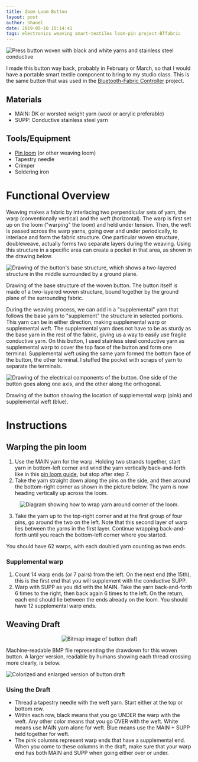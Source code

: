 ```yaml
---
title: Zoom Loom Button
layout: post
author: Shanel
date: 2019-05-10 15:14:41
tags: electronics weaving smart-textiles loom-pin project-BTfabric
---
```


![Press button woven with black and white yarns and stainless steel conductive](/assets/img/zoomButton.jpg)

I made this button way back, probably in February or March, so that I would have a portable smart textile component to bring to my studio class. This is the same button that was used in the [Bluetooth-Fabric Controller][1] project.

## Materials
* MAIN: DK or worsted weight yarn (wool or acrylic preferable)
* SUPP: Conductive stainless steel yarn

## Tools/Equipment
* [Pin loom](https://woolery.com/schacht-zoom-loom.html) (or other weaving loom) 
* Tapestry needle
* Crimper
* Soldering iron

# Functional Overview

Weaving makes a fabric by interlacing two perpendicular sets of yarn, the warp (conventionally vertical) and the weft (horizontal). The warp is first set up on the loom ("warping" the loom) and held under tension. Then, the weft is passed across the warp yarns, going over and under periodically, to interlace and form the fabric structure. One particular woven structure, doubleweave, actually forms two separate layers during the weaving. Using this structure in a specific area can create a pocket in that area, as shown in the drawing below.

![Drawing of the button's base structure, which shows a two-layered structure in the middle surrounded by a ground plane.](/projects/BTfabric/documentation/button_structure.png)

Drawing of the base structure of the woven button. The button itself is made of a two-layered woven structure, bound together by the ground plane of the surrounding fabric.

During the weaving process, we can add in a "supplemental" yarn that follows the base yarn to "supplement" the structure in selected portions. This yarn can be in either direction, making supplemental warp or supplemental weft. The supplemental yarn does not have to be as sturdy as the base yarn in the rest of the fabric, giving us a way to easily use fragile conductive yarn.  On this button, I used stainless steel conductive yarn as supplemental warp to cover the top face of the button and form one terminal. Supplemental weft using the same yarn formed the bottom face of the button, the other terminal. I stuffed the pocket with scraps of yarn to separate the terminals.

![Drawing of the electrical components of the button. One side of the button goes along one axis, and the other along the orthogonal.](/projects/BTfabric/documentation/button_conductive.png)

Drawing of the button showing the location of supplemental warp (pink) and supplemental weft (blue).

# Instructions
## Warping the pin loom
1. Use the MAIN yarn for the warp. Holding two strands together, start yarn in bottom-left corner and wind the yarn vertically back-and-forth like in this [pin loom guide][2], but stop after step 7. 
2. Take the yarn straight down along the pins on the side, and then around the bottom-right corner as shown in the picture below. The yarn is now heading vertically up across the loom.

<div align="center"><img alt="Diagram showing how to wrap yarn around corner of the loom." src="/assets/img/warping.jpg"></div>

3. Take the yarn up to the top-right corner and at the first group of four pins, go around the two on the left. Note that this second layer of warp lies between the yarns in the first layer. Continue wrapping back-and-forth until you reach the bottom-left corner where you started.

You should have 62 warps, with each doubled yarn counting as two ends.

### Supplemental warp

1. Count 14 warp ends (or 7 pairs) from the left. On the next end (the 15th), this is the first end that you will supplement with the conductive SUPP. 
2. Warp with SUPP as you did with the MAIN. Take the yarn back-and-forth 6 times to the right, then back again 6 times to the left. On the return, each end should lie between the ends already on the loom. You should have 12 supplemental warp ends.

## Weaving Draft

<div align="center"><img alt="Bitmap image of button draft" src="/assets/img/zoomButton_draft.jpg"></div>

Machine-readable BMP file representing the drawdown for this woven button. A larger version, readable by humans showing each thread crossing more clearly, is below. 

![Colorized and enlarged version of button draft](/assets/img/zoomLoom_colorized.jpg)

### Using the Draft
* Thread a tapestry needle with the weft yarn. Start either at the top or bottom row. 
* Within each row, black means that you go UNDER the warp with the weft. Any other color means that you go OVER with the weft. White means use MAIN yarn alone for weft. Blue means use the MAIN + SUPP held together for weft.
* The pink columns represent warp ends that have a supplemental end. When you come to these columns in the draft, make sure that your warp end has both MAIN and SUPP when going either over or under.


[1]: /projects/BTfabric
[2]: http://www.schachtspindle.com/pdfs/zoom-loom.pdf
